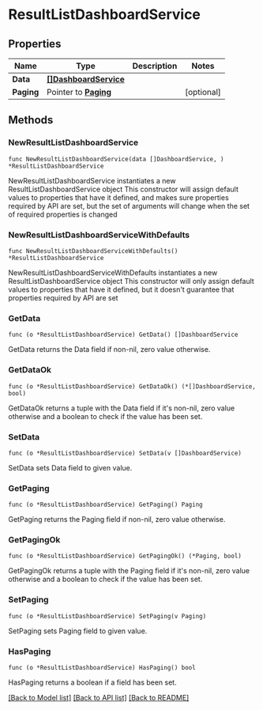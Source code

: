 # ResultListDashboardService

## Properties

Name | Type | Description | Notes
------------ | ------------- | ------------- | -------------
**Data** | [**[]DashboardService**](DashboardService.md) |  | 
**Paging** | Pointer to [**Paging**](Paging.md) |  | [optional] 

## Methods

### NewResultListDashboardService

`func NewResultListDashboardService(data []DashboardService, ) *ResultListDashboardService`

NewResultListDashboardService instantiates a new ResultListDashboardService object
This constructor will assign default values to properties that have it defined,
and makes sure properties required by API are set, but the set of arguments
will change when the set of required properties is changed

### NewResultListDashboardServiceWithDefaults

`func NewResultListDashboardServiceWithDefaults() *ResultListDashboardService`

NewResultListDashboardServiceWithDefaults instantiates a new ResultListDashboardService object
This constructor will only assign default values to properties that have it defined,
but it doesn't guarantee that properties required by API are set

### GetData

`func (o *ResultListDashboardService) GetData() []DashboardService`

GetData returns the Data field if non-nil, zero value otherwise.

### GetDataOk

`func (o *ResultListDashboardService) GetDataOk() (*[]DashboardService, bool)`

GetDataOk returns a tuple with the Data field if it's non-nil, zero value otherwise
and a boolean to check if the value has been set.

### SetData

`func (o *ResultListDashboardService) SetData(v []DashboardService)`

SetData sets Data field to given value.


### GetPaging

`func (o *ResultListDashboardService) GetPaging() Paging`

GetPaging returns the Paging field if non-nil, zero value otherwise.

### GetPagingOk

`func (o *ResultListDashboardService) GetPagingOk() (*Paging, bool)`

GetPagingOk returns a tuple with the Paging field if it's non-nil, zero value otherwise
and a boolean to check if the value has been set.

### SetPaging

`func (o *ResultListDashboardService) SetPaging(v Paging)`

SetPaging sets Paging field to given value.

### HasPaging

`func (o *ResultListDashboardService) HasPaging() bool`

HasPaging returns a boolean if a field has been set.


[[Back to Model list]](../README.md#documentation-for-models) [[Back to API list]](../README.md#documentation-for-api-endpoints) [[Back to README]](../README.md)


